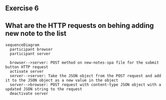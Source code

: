 ## Exercise 6
## What are the HTTP requests on behing adding new note to the list

```mermaid
sequenceDiagram
  participant browser
  participant server
  
  browser-->server: POST method on new-notes-spa file for the submit button HTTP request
  activate server
  server-->server: Take the JSON object from the POST request and add it to the JSON object as a new value in the object
  server-->browser: POST request with content-type JSON object with a updated JSON string to the request
  deactivate server
```
